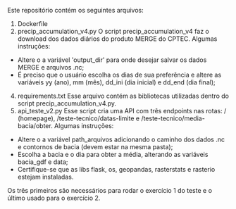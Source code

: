 Este repositório contém os seguintes arquivos:
1) Dockerfile
3) precip_accumulation_v4.py
O script precip_accumulation_v4 faz o download dos dados diários do produto MERGE do CPTEC. Algumas instruções:
- Altere o a variável 'output_dir' para onde desejar salvar os dados MERGE e arquivos .nc;
- É preciso que o usuário escolha os dias de sua preferência e altere as variáveis yy (ano), mm (mês), dd_ini (dia inicial) e dd_end (dia final);
4) requirements.txt
  Esse arquivo contém as bibliotecas utilizadas dentro do script precip_accumulation_v4.py.
5) api_teste_v2.py
  Esse script cria uma API com três endpoints nas rotas: / (homepage), /teste-tecnico/datas-limite e /teste-tecnico/media-bacia/obter. Algumas instruções:
  - Altere o a variável path_arquivos adicionando o caminho dos dados .nc e contornos de bacia (devem estar na mesma pasta);
  - Escolha a bacia e o dia para obter a média, alterando as variáveis bacia_gdf e data;
  - Certifique-se que as libs flask, os, geopandas, rasterstats e rasterio estejam instaladas.

Os três primeiros são necessários para rodar o exercício 1 do teste e o último usado para o exercício 2. 
